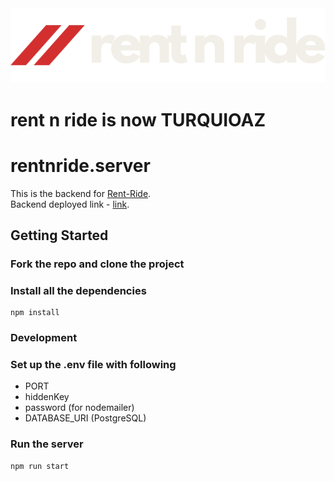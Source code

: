 

<div align="center">

<img src ="/rentnridewhite.svg" width=full height=full>

</div>

 # rent n ride is now TURQUIOAZ
 # rentnride.server

This is the backend for [Rent-Ride](https://github.com/oeuvars/Rent-Ride). </br>
Backend deployed link - [link](https://calm-gold-rabbit-gown.cyclic.app/).

## Getting Started

### Fork the repo and clone the project

### Install all the dependencies
```
npm install
```
### Development
### Set up the .env file with following 
- PORT
- hiddenKey
- password (for nodemailer)
- DATABASE_URI (PostgreSQL)

### Run the server
```
npm run start
```
